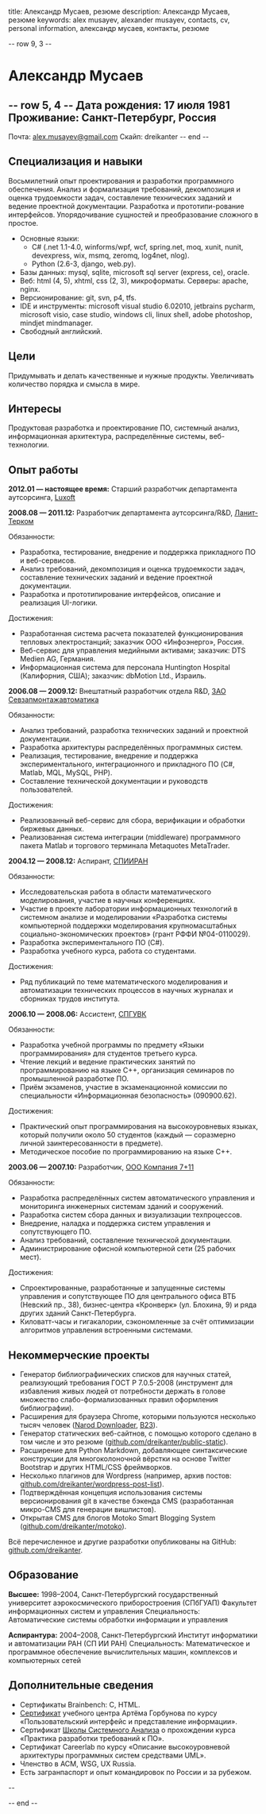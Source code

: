 title: Александр Мусаев, резюме
description: Александр Мусаев, резюме
keywords: alex musayev, alexander musayev, contacts, cv, personal information, александр мусаев, контакты, резюме

-- row 9, 3 --
# Александр Мусаев

-- row 5, 4 --
Дата рождения: 17 июля 1981
Проживание: Санкт-Петербург, Россия
--
Почта: alex.musayev@gmail.com
Скайп: dreikanter
-- end --

## Специализация и навыки

Восьмилетний опыт проектирования и разработки программного обеспечения. Анализ и формализация требований, декомпозиция и оценка трудоемкости задач, составление технических заданий и ведение проектной документации. Разработка и прототипи-рование интерфейсов. Упорядочивание сущностей и преобразование сложного в простое.

* Основные языки:
	* C# (.net 1.1-4.0, winforms/wpf, wcf, spring.net, moq, xunit, nunit, devexpress, wix, msmq, zeromq, log4net, nlog).
	* Python (2.6-3, django, web.py).
* Базы данных: mysql, sqlite, microsoft sql server (express, ce), oracle.
* Веб: html (4, 5), xhtml, css (2, 3), микроформаты. Серверы: apache, nginx.
* Версионирование: git, svn, p4, tfs.
* IDE и инструменты: microsoft visual studio 6.0­2010, jetbrains pycharm, microsoft visio, case studio, windows cli, linux shell, adobe photoshop, mindjet mindmanager.
* Свободный английский.

## Цели

Придумывать и делать качественные и нужные продукты. Увеличивать количество порядка и смысла в мире.

## Интересы

Продуктовая разработка и проектирование ПО, системный анализ, информационная архитектура, распределённые системы, веб-технологии.

## Опыт работы

**2012.01 — настоящее время:** Старший разработчик департамента аутсорсинга, [Luxoft](http://luxoft.com)

**2008.08 — 2011.12:** Разработчик департамента аутсорсинга/R&D, [Ланит-Терком](http://lanit-tercom.ru)

Обязанности:

* Разработка, тестирование, внедрение и поддержка прикладного ПО и веб-сервисов.
* Анализ требований, декомпозиция и оценка трудоемкости задач, составление технических заданий и ведение проектной документации.
* Разработка и прототипирование интерфейсов, описание и реализация UI-логики.

Достижения:

* Разработанная система расчета показателей функционирования тепловых электростанций; заказчик ООО «Инфоэнерго», Россия.
* Веб-сервис для управления медийными активами; заказчик: DTS Medien AG, Германия.
* Информационная система для персонала Huntington Hospital (Калифорния, США); заказчик: dbMotion Ltd., Израиль.

**2006.08 — 2009.12:** Внештатный разработчик отдела R&D, [ЗАО Севзапмонтажавтоматика](http://szma.com)

Обязанности:

* Анализ требований, разработка технических заданий и проектной документации.
* Разработка архитектуры распределённых программных систем.
* Реализация, тестирование, внедрение и поддержка экспериментального, интеграционного и прикладного ПО (C#, Matlab, MQL, MySQL, PHP).
* Составление технической документации и руководств пользователей.

Достижения:

* Реализованный веб-сервис для сбора, верификации и обработки биржевых данных.
* Реализованная система интеграции (middleware) программного пакета Matlab и торгового терминала Metaquotes MetaTrader.

**2004.12 — 2008.12:** Аспирант, [СПИИРАН](http://spiiras.nw.ru)

Обязанности:

* Исследовательская работа в области математического моделирования, участие в научных конференциях.
* Участие в проекте лаборатории информационных технологий в системном анализе и моделировании «Разработка системы компьютерной поддержки моделирования крупномасштабных социально-экономических проектов» (грант РФФИ 
№04-0110029).
* Разработка экспериментального ПО (C#).
* Разработка учебного курса, работа со студентами.

Достижения:

* Ряд публикаций по теме математического моделирования и автоматизации технических процессов в научных журналах и сборниках трудов института.

**2006.10 — 2008.06:** Ассистент, [СПГУВК](http://spbuwc.ru)

Обязанности:

* Разработка учебной программы по предмету «Языки программирования» для студентов третьего курса.
* Чтение лекций и ведение практических занятий по программированию на языке C++, организация семинаров по промышленной разработке ПО.
* Приём экзаменов, участие в экзаменационной комиссии по специальности «Информационная безопасность» (090900.62).

Достижения:

* Практический опыт программирования на высокоуровневых языках, который получили около 50 студентов (каждый — соразмерно личной заинтересованности в предмете).
* Методическое пособие по программированию на языке C++.

**2003.06 — 2007.10:** Разработчик, [ООО Компания 7+11](http://7plus11.ru)

Обязанности:

* Разработка распределённых систем автоматического управления и мониторинга инженерных системам зданий и сооружений.
* Разработка систем сбора данных и визуализации техпроцессов.
* Внедрение, наладка и поддержка систем управления и сопутствующего ПО.
* Анализ требований, составление технической документации.
* Администрирование офисной компьютерной сети (25 рабочих мест).

Достижения:

* Спроектированные, разработанные и запущенные системы управления и сопутствующее ПО для центрального офиса ВТБ (Невский пр., 38), бизнес-центра «Кронверк» (ул. Блохина, 9) и ряда других зданий Санкт-Петербурга.
* Киловатт-часы и гигакалории, сэкономленные за счёт оптимизации алгоритмов управления встроенными системами.

## Некоммерческие проекты

* Генератор библиографиических списков для научных статей, реализующий требования ГОСТ Р 7.0.5-2008 (инструмент для избавления живых людей от потребности держать в голове множество слабо-формализованных правил оформления библиографии).
* Расширения для браузера Chrome, которыми пользуются несколько тысяч человек ([Narod Downloader](http://b23.ru/33f6), [B23](http://b23.ru/33f7)).
* Генератор статических веб-сайтнов, с помощью которого сделано в том числе и это резюме ([github.com/dreikanter/public-static](https://github.com/dreikanter/public-static)).
* Расширение для Python Markdown, добавляющее синтаксические конструкции для многоколоночной вёрстки на основе Twitter Bootstrap и других HTML/CSS фреймворков.
* Несколько плагинов для Wordpress (например, архив постов: [github.com/dreikanter/wordpress-post-list](https://github.com/dreikanter/wordpress-post-list)).
* Подтверждённая концепция использования системы версионирования git в качестве бэкенда CMS (разработанная микро-CMS для генерации вишлистов).
* Открытая CMS для блогов Motoko Smart Blogging System ([github.com/dreikanter/motoko](https://github.com/dreikanter/motoko)).

Всё перечисленное и другие разработки опубликованы на GitHub: [github.com/dreikanter](https://github.com/dreikanter/).

## Образование

**Высшее:** 1998–2004, Санкт-Петербургский государственный университет аэрокосмического приборостроения (СПбГУАП)
Факультет информационных систем и управления
Специальность: Автоматические системы обработки информации и управления


**Аспирантура:** 2004–2008, Санкт-Петербургский Институт информатики и автоматизации РАН
(СП ИИ РАН)
Специальность: Математическое и программное обеспечение вычислительных машин, комплексов и компьютерных сетей

## Дополнительные сведения

* Сертификаты Brainbench: С, HTML.
* [Сертификат](http://artgorbunov.ru/educenter/certificate/b92253850c0147cb7cc68f4b7c10f572/) учебного центра Артёма Горбунова по курсу «Пользовательский интерфейс и представление информации».
* Сертификат [Школы Системного Анализа](http://school.system-analysis.ru/) о прохождении курса «Практика разработки требований к ПО».
* Сертификат Careerlab по курсу «Описание высокоуровневой архитектуры программных систем средствами UML».
* Членство в ACM, WSG, UX Russia.
* Есть загранпаспорт и опыт командировок по России и за рубежом.

--

-- end --
